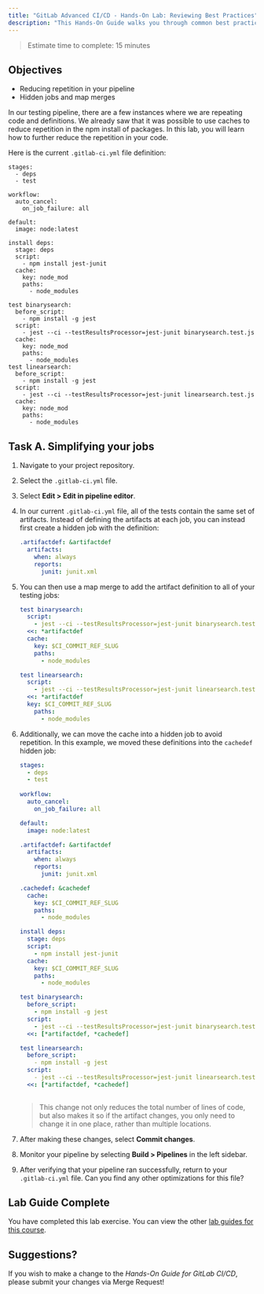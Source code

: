 ```yaml
---
title: "GitLab Advanced CI/CD - Hands-On Lab: Reviewing Best Practices"
description: "This Hands-On Guide walks you through common best practices for CI/CD in GitLab"
---
```

> Estimate time to complete: 15 minutes

## Objectives

- Reducing repetition in your pipeline
- Hidden jobs and map merges

In our testing pipeline, there are a few instances where we are repeating code and definitions.  We already saw that it was possible to use caches to reduce repetition in the npm install of packages. In this lab, you will learn how to further reduce the repetition in your code. 

Here is the current `.gitlab-ci.yml` file definition:

```yml:
stages:
  - deps
  - test

workflow:
  auto_cancel:
    on_job_failure: all

default:
  image: node:latest

install deps:
  stage: deps
  script:
    - npm install jest-junit
  cache:
    key: node_mod
    paths:
      - node_modules
  
test binarysearch:
  before_script:
    - npm install -g jest
  script:
    - jest --ci --testResultsProcessor=jest-junit binarysearch.test.js
  cache:
    key: node_mod
    paths:
      - node_modules
test linearsearch:
  before_script:
    - npm install -g jest
  script:
    - jest --ci --testResultsProcessor=jest-junit linearsearch.test.js
  cache:
    key: node_mod
    paths:
      - node_modules
```

## Task A. Simplifying your jobs

1. Navigate to your project repository.

1. Select the `.gitlab-ci.yml` file.

1. Select **Edit > Edit in pipeline editor**.

1. In our current `.gitlab-ci.yml` file, all of the tests contain the same set of artifacts. Instead of defining the artifacts at each job, you can instead first create a hidden job with the definition:

    ```yml
    .artifactdef: &artifactdef
      artifacts:
        when: always
        reports:
          junit: junit.xml
    ```

1. You can then use a map merge to add the artifact definition to all of your testing jobs:

    ```yml
    test binarysearch:
      script:
        - jest --ci --testResultsProcessor=jest-junit binarysearch.test.js
      <<: *artifactdef
      cache:
        key: $CI_COMMIT_REF_SLUG
        paths:
          - node_modules

    test linearsearch:
      script:
        - jest --ci --testResultsProcessor=jest-junit linearsearch.test.js
      <<: *artifactdef
      key: $CI_COMMIT_REF_SLUG
        paths:
          - node_modules
    ```

1. Additionally, we can move the cache into a hidden job to avoid repetition. In this example, we moved these definitions into the `cachedef` hidden job:

    ```yml
    stages:
      - deps
      - test
      
    workflow:
      auto_cancel:
        on_job_failure: all

    default:
      image: node:latest

    .artifactdef: &artifactdef
      artifacts:
        when: always
        reports:
          junit: junit.xml

    .cachedef: &cachedef
      cache:
        key: $CI_COMMIT_REF_SLUG
        paths:
          - node_modules

    install deps:
      stage: deps
      script:
        - npm install jest-junit
      cache:
        key: $CI_COMMIT_REF_SLUG
        paths:
          - node_modules

    test binarysearch:
      before_script:
        - npm install -g jest
      script:
        - jest --ci --testResultsProcessor=jest-junit binarysearch.test.js
      <<: [*artifactdef, *cachedef]

    test linearsearch:
      before_script:
        - npm install -g jest
      script:
        - jest --ci --testResultsProcessor=jest-junit linearsearch.test.js
      <<: [*artifactdef, *cachedef]
      
    ```

    > This change not only reduces the total number of lines of code, but also makes it so if the artifact changes, you only need to change it in one place, rather than multiple locations.

1. After making these changes, select **Commit changes**.

1. Monitor your pipeline by selecting **Build > Pipelines** in the left sidebar.

1. After verifying that your pipeline ran successfully, return to your `.gitlab-ci.yml` file. Can you find any other optimizations for this file?

## Lab Guide Complete

You have completed this lab exercise. You can view the other [lab guides for this course](/handbook/customer-success/professional-services-engineering/education-services/ilt-labs/advgitlabcicdhandson).

## Suggestions?

If you wish to make a change to the *Hands-On Guide for GitLab CI/CD*, please submit your changes via Merge Request!

